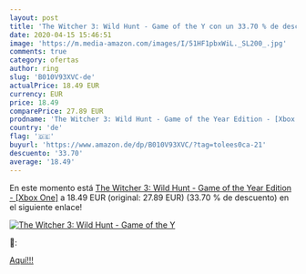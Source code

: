 ```yaml
---
layout: post
title: 'The Witcher 3: Wild Hunt - Game of the Y con un 33.70 % de descuento'
date: 2020-04-15 15:46:51
image: 'https://m.media-amazon.com/images/I/51HF1pbxWiL._SL200_.jpg'
comments: true
category: ofertas
author: ring
slug: 'B010V93XVC-de'
actualPrice: 18.49 EUR
currency: EUR
price: 18.49
comparePrice: 27.89 EUR
prodname: 'The Witcher 3: Wild Hunt - Game of the Year Edition - [Xbox One]'
country: 'de'
flag: '🇩🇪'
buyurl: 'https://www.amazon.de/dp/B010V93XVC/?tag=tolees0ca-21'
descuento: '33.70'
average: '18.49'
---
```


En este momento está [The Witcher 3: Wild Hunt - Game of the Year Edition - [Xbox One]](https://www.amazon.de/dp/B010V93XVC/?tag=tolees0ca-21) a 18.49 EUR (original: 27.89 EUR) (33.70 %  de descuento) en el siguiente enlace!

[![The Witcher 3: Wild Hunt - Game of the Y](https://m.media-amazon.com/images/I/51HF1pbxWiL._SL200_.jpg)](https://www.amazon.de/dp/B010V93XVC/?tag=tolees0ca-21)

🔎:


[Aquí!!!](https://www.amazon.de/dp/B010V93XVC/?tag=tolees0ca-21)
